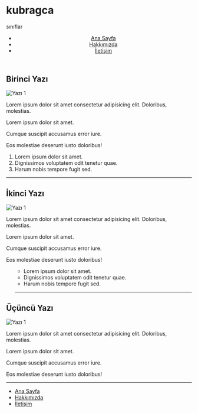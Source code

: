 # kubragca
sınıflar
<!DOCTYPE html>
<html lang="tr">
<head>
    <meta charset="UTF-8">
    <meta name="viewport" content="width=device-width, initial-scale=1.0">
    <title>Kodluyoruz</title>
</head>
<body>
<!-- Navbar - Start -->
<header>
    <nav>
        <ul>
            <li>
                <a href="anasayfa.html">Ana Sayfa</a>
            </li>
            <li>
                <a href="hakkımızda.html">Hakkımızda</a>
            </li>
            <li>
                <a href="iletisim.html">İletişim</a>
            </li>
        </ul>
    </nav>
</header>



<!-- Navbar - End -->


<!-- Content - Start -->
<section>
  <!-- Articles - Start -->
   <article>
    <h2>Birinci Yazı</h2>
    <img src="https://picsum.photos/id/237/600/300" alt="Yazı 1">
    <p>Lorem ipsum dolor sit amet consectetur adipisicing elit. Doloribus, molestias.</p>
    <p>Lorem ipsum dolor sit amet.</p>
    <p>Cumque suscipit accusamus error iure.</p>
    <p>Eos molestiae deserunt iusto doloribus!</p>  
    <ol>
        <li>Lorem ipsum dolor sit amet.</li>
        <li>Dignissimos voluptatem odit tenetur quae.</li>
        <li>Harum nobis tempore fugit sed.</li>
    </ol>
    <hr>
  </article>
  <article>
    <h2>İkinci Yazı</h2>
    <img src="https://picsum.photos/id/247/600/300" alt="Yazı 1">
    <p>Lorem ipsum dolor sit amet consectetur adipisicing elit. Doloribus, molestias.</p>
    <p>Lorem ipsum dolor sit amet.</p>
    <p>Cumque suscipit accusamus error iure.</p>
    <p>Eos molestiae deserunt iusto doloribus!</p>  
    <ol>
        <ul>
        <li>Lorem ipsum dolor sit amet.</li>
        <li>Dignissimos voluptatem odit tenetur quae.</li>
        <li>Harum nobis tempore fugit sed.</li>
        </ul>
    <hr>
  </article>
  <article>
    <h2>Üçüncü Yazı</h2>
    <img src="https://picsum.photos/id/217/600/300" alt="Yazı 1">
    <p>Lorem ipsum dolor sit amet consectetur adipisicing elit. Doloribus, molestias.</p>
    <p>Lorem ipsum dolor sit amet.</p>
    <p>Cumque suscipit accusamus error iure.</p>
    <p>Eos molestiae deserunt iusto doloribus!</p>  
    <hr>
  </article>
 
 
  <!-- Articles - End -->
</section>

   

<!-- Content - End -->


<!-- Footer - Start -->
<footer>
    <nav>
        <ul>
            <li>
                <a href="anasayfa.html">Ana Sayfa</a>
            </li>
            <li>
                <a href="hakkımızda.html">Hakkımızda</a>
            </li>
            <li>
                <a href="iletisim.html">İletişim</a>
                </li>
        </ul>
    </nav>
</footer>
<!-- Footer - End -->




    
</body>
</html>
